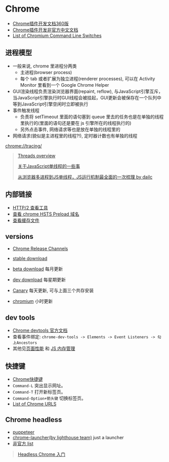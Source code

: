 # Chrome

* [Chrome插件开发文档360版](http://open.chrome.360.cn/extension_dev/overview.html)
* [Chrome插件开发非官方中文文档](https://crxdoc-zh.appspot.com/apps/about_apps.html)
* [List of Chromium Command Line Switches](https://peter.sh/experiments/chromium-command-line-switches/)

## 进程模型

* 一般来说, chrome 里进程分两类
  * 主进程(browser process)
  * 每个 tab 或者扩展为独立进程(renderer processes), 可以在 Activity Monitor 里看到一个 Google Chrome Helper
* GUI渲染线程负责渲染浏览器界面(repaint, reflow), 与JavaScript引擎互斥，当JavaScript引擎执行时GUI线程会被挂起，GUI更新会被保存在一个队列中等到JavaScript引擎空闲时立即被执行
* 事件触发线程
  * 负责将 setTimeout 里面的语句塞到 queue 里去的任务也是在单独的线程里执行的(里面的语句还是要在 js 引擎所在的线程执行的)
  * 另外点击事件, 网络请求等也是放在单独的线程里的
* 网络请求(貌似是主进程里的线程?!), 定时器计数也有单独的线程

[chrome://tracing/](chrome://tracing/)

> [Threads overview](https://chromium.googlesource.com/chromium/src/+/lkcr/docs/threading_and_tasks.md#threads)
>
> [关于JavaScript单线程的一些事](https://github.com/JChehe/blog/blob/master/posts/%E5%85%B3%E4%BA%8EJavaScript%E5%8D%95%E7%BA%BF%E7%A8%8B%E7%9A%84%E4%B8%80%E4%BA%9B%E4%BA%8B.md#%E6%B5%8F%E8%A7%88%E5%99%A8)
>
> [从浏览器多进程到JS单线程，JS运行机制最全面的一次梳理 by dailc](https://juejin.im/post/5a6547d0f265da3e283a1df7)

## 内部链接

* [HTTP/2 查看工具](chrome://net-internals/#http2)
* [查看 chrome HSTS Preload 域名](chrome://net-internals/#hsts)
* [查看缓存文件](chrome://cache/)

## versions

* [Chrome Release Channels](https://www.chromium.org/getting-involved/dev-channel)
* [stable download](https://www.google.com/chrome/browser/desktop/index.html?platform=mac)
* [beta download](https://www.google.com/chrome/browser/beta.html?platform=mac&extra=betachannel) 每月更新
* [dev download](https://www.google.com/chrome/browser/desktop/index.html?platform=mac&extra=devchannel) 每星期更新

* [Canary](https://www.google.com/chrome/browser/canary.html?platform=mac) 每天更新, 可与上面三个共存安装
* [chromium](https://download-chromium.appspot.com/) 小时更新

## dev tools

* [Chrome devtools 官方文档](https://developers.google.com/web/tools/chrome-devtools/)
* 查看事件绑定: `chrome-dev-tools -> Elements -> Event Listeners -> 勾上Ancestors`
* 其他见[页面性能](2015-12-21-Performance.md#Chrome%20dev%20tools) 和 [JS 内存管理](2017-02-21-Javascript内存管理.md)

## 快捷键

* [Chrome快捷键](https://support.google.com/chrome/answer/165450?hl=zh-Hans)
* `Command-L` 突出显示网址。
* `Command-T` 打开新标签页。
* `Command-Option+箭头键` 切换标签页。
* [List of Chrome URLS](chrome://about/)

## Chrome headless

* [puppeteer](https://github.com/GoogleChrome/puppeteer)
* [chrome-launcher(by lighthouse team)](https://github.com/GoogleChrome/chrome-launcher) just a launcher
* [非官方 list](https://medium.com/@kensoh/chromeless-chrominator-chromy-navalia-lambdium-ghostjs-autogcd-ef34bcd26907)

> [Headless Chrome 入门](https://zhuanlan.zhihu.com/p/29207391)
